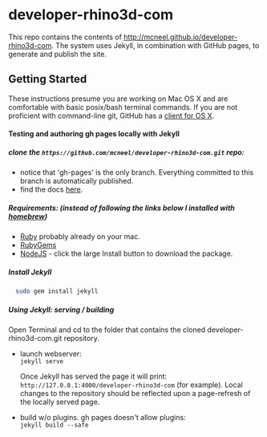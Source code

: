 # developer-rhino3d-com

This repo contains the contents of http://mcneel.github.io/developer-rhino3d-com.  The system uses Jekyll, in combination with GitHub pages, to generate and publish the site.

## Getting Started

These instructions presume you are working on Mac OS X and are comfortable with basic posix/bash terminal commands.  If you are not proficient with command-line git, GitHub has a [client for OS X](https://mac.github.com/).

#### Testing and authoring gh pages locally with Jekyll

##### clone the ```https://github.com/mcneel/developer-rhino3d-com.git``` repo:  
 - notice that 'gh-pages' is the only branch.  Everything committed to this branch is automatically published.
 - find the docs [here](http://mcneel.github.io/developer-rhino3d-com).  

##### Requirements: (instead of following the links below I installed with [homebrew](http://brew.sh/))
 - [Ruby](http://www.ruby-lang.org/en/downloads/) probably already on your mac.  
 - [RubyGems](http://rubygems.org/pages/download)  
 - [NodeJS](https://nodejs.org/)  - click the large Install button to download the package.

##### Install Jekyll  
 ```bash
   sudo gem install jekyll
 ```

##### Using Jekyll: serving / building

Open Terminal and cd to the folder that contains the cloned developer-rhino3d-com.git repository.

  - launch webserver:  
    ```jekyll serve```

    Once Jekyll has served the page it will print:
    ```http://127.0.0.1:4000/developer-rhino3d-com``` (for example).  Local changes to the repository should be reflected upon a page-refresh of the locally served page.

  - build w/o plugins.  gh pages doesn't allow plugins:  
    ```jekyll build --safe```
